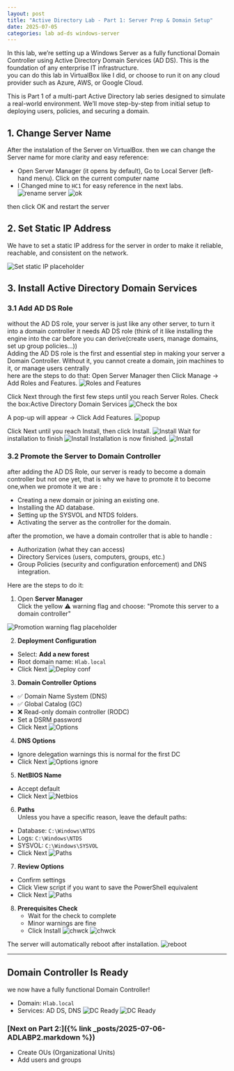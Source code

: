 ```yaml
---
layout: post
title: "Active Directory Lab - Part 1: Server Prep & Domain Setup"
date: 2025-07-05
categories: lab ad-ds windows-server
---
```


In this lab, we’re setting up a Windows Server as a fully functional Domain Controller using Active Directory Domain Services (AD DS). This is the foundation of any enterprise IT infrastructure.  
you can do this lab in VirtualBox like I did, or choose to run it on any cloud provider such as Azure, AWS, or Google Cloud.  

This is Part 1 of a multi-part Active Directory lab series designed to simulate a real-world environment. We’ll move step-by-step from initial setup to deploying users, policies, and securing a domain.

## 1. Change Server Name

After the instalation of the Server on VirtualBox. then we can change the Server name for more clarity and easy reference:

- Open Server Manager (it opens by default), Go to Local Server (left-hand menu). Click on the current computer name  
- I Changed mine to `HC1` for easy reference in the next labs. 
![rename server ](/Uploads/Images/1.PNG)
![ok](/Uploads/Images/2.PNG)

then click OK and restart the server


## 2. Set Static IP Address

We have to set a static IP address for the server in order to make it reliable, reachable, and consistent on the network.

![Set static IP placeholder](/Uploads/Images/3.PNG)

## 3. Install Active Directory Domain Services

### 3.1 Add AD DS Role

without the AD DS role, your server is just like any other server, to turn it into a domain controller it needs AD DS role (think of it like installing the engine into the car before you can derive(create users, manage domains, set up group policies…))  
Adding the AD DS role is the first and essential step in making your server a Domain Controller. Without it, you cannot create a domain, join machines to it, or manage users centrally  
here are the steps to do that:
Open Server Manager then Click Manage → Add Roles and Features. 
![Roles and Features](/Uploads/Images/4.PNG)

Click Next through the first few steps until you reach Server Roles.
Check the box:Active Directory Domain Services
![Check the box](/Uploads/Images/5.PNG)

A pop-up will appear → Click Add Features.
![popup](/Uploads/Images/6.PNG)

Click Next until you reach Install, then click Install.
![Install](/Uploads/Images/7.PNG)
Wait for installation to finish
![Install](/Uploads/Images/8.PNG)
Installation is now finished.
![Install](/Uploads/Images/9.PNG)

### 3.2 Promote the Server to Domain Controller

after adding the AD DS Role, our server is ready to become a domain controller but not one yet, that is why we have to promote it to become one,when we promote it we are : 
- Creating a new domain or joining an existing one.
- Installing the AD database.
- Setting up the SYSVOL and NTDS folders.
- Activating the server as the controller for the domain. 

after the promotion, we have a domain controller that is able to handle :  
- Authorization (what they can access)
- Directory Services (users, computers, groups, etc.)
- Group Policies (security and configuration enforcement) and DNS integration.  

Here are the steps to do it:

1. Open **Server Manager**  
   Click the yellow ⚠ warning flag and choose:  "Promote this server to a domain controller"

![Promotion warning flag placeholder](/Uploads/Images/10.PNG)

2. **Deployment Configuration**  
- Select: **Add a new forest**
- Root domain name: `Hlab.local`
- Click Next
![Deploy conf](/Uploads/Images/11.PNG)

3. **Domain Controller Options**  
- ✅ Domain Name System (DNS)
- ✅ Global Catalog (GC)
- ❌ Read-only domain controller (RODC)
- Set a DSRM password
- Click Next
![Options](/Uploads/Images/12.PNG)

4. **DNS Options**  
- Ignore delegation warnings this is normal for the first DC
- Click Next
![Options ignore](/Uploads/Images/13.PNG)

5. **NetBIOS Name**  
- Accept default
- Click Next
![Netbios](/Uploads/Images/14.PNG)

6. **Paths**  
Unless you have a specific reason, leave the default paths:  
- Database: `C:\Windows\NTDS`
- Logs: `C:\Windows\NTDS`
- SYSVOL: `C:\Windows\SYSVOL`
- Click Next
![Paths](/Uploads/Images/15.PNG)

7. **Review Options**  
- Confirm settings
- Click View script if you want to save the PowerShell equivalent
- Click Next
![Paths](/Uploads/Images/16.PNG)


8. **Prerequisites Check**
   - Wait for the check to complete
   - Minor warnings are fine
   - Click Install
![chwck](/Uploads/Images/17.PNG)
![chwck](/Uploads/Images/19.PNG)

The server will automatically reboot after installation.
![reboot](/Uploads/Images/20.PNG)


---

## Domain Controller Is Ready

we now have a fully functional Domain Controller!

- Domain: `Hlab.local`
- Services: AD DS, DNS
![DC Ready](/Uploads/Images/21.PNG)
![DC Ready](/Uploads/Images/22.PNG)

### [Next on Part 2:]({% link _posts/2025-07-06-ADLABP2.markdown %})
- Create OUs (Organizational Units)
- Add users and groups